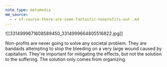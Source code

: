 ```yaml
---
note_type: metamedia
mm_source:
  - - of-course-there-are-some-fantastic-nonprofits-out-.md
---
```


![[3314999671608589450_3314999664805516822.jpg]]

Non-profits are never going to solve
any societal problem. They are
bandaids attempting to stop the
bleeding on a very large wound
caused by capitalism. They're
important for mitigating the effects,
but not the solution to the suffering.
The solution only comes from
organizing.

